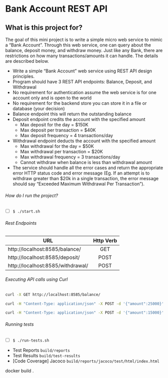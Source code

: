 # Bank Account REST API 

## What is this project for?
The goal of this mini project is to write a simple micro web service to mimic a “Bank Account”. Through this web service, one can query about the balance, deposit money, and withdraw money. Just like any Bank, there are restrictions on how many transactions/amounts it can handle. The details are described below.
- Write a simple “Bank Account” web service using REST API design principles.
- Program should have 3 REST API endpoints: Balance, Deposit, and Withdrawal
- No requirement for authentication assume the web service is for one account only and is open to the world
- No requirement for the backend store you can store it in a file or database (your decision)
- Balance endpoint this will return the outstanding balance
- Deposit endpoint credits the account with the specified amount
  - Max deposit for the day = $150K
  -  Max deposit per transaction = $40K
  -  Max deposit frequency = 4 transactions/day
- Withdrawal endpoint deducts the account with the specified amount
  - Max withdrawal for the day = $50K
  - Max withdrawal per transaction = $20K
  - Max withdrawal frequency = 3 transactions/day
  - Cannot withdraw when balance is less than withdrawal amount
- The service should handle all the error cases and return the appropriate error HTTP status code and error message (Eg. If an attempt is to withdraw greater than $20k in a single transaction, the error message should say “Exceeded Maximum Withdrawal Per Transaction”).

###### How do I run the project? ###
- [ ]  ``` $ ./start.sh ```

###### Rest Endpoints

| URL                                | Http Verb    | 
| ---------------------------------- |:------------:|
| http://localhost:8585/balance/     | GET          |
| http://localhost:8585/deposit/     | POST         |
| http://localhost:8585/withdrawal/  | POST         |

###### Executing API calls using Curl
```bash
curl -X GET http://localhost:8585/balance/ 

curl -H "Content-Type: application/json" -X POST -d '{"amount":25000}' http://localhost:8585/deposit/

curl -H "Content-Type: application/json" -X POST -d '{"amount":15000}' http://localhost:8585/withdrawal/

```

###### Running tests
- [ ]  ``` $ ./run-tests.sh ```
* Test Reports ```build/reports```
* Test Results ```build/test-results```
* [Code Coverage] Jacoco ```build/reports/jacoco/test/html/index.html```


docker build .